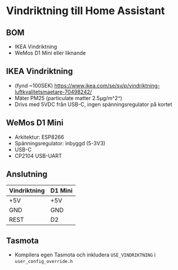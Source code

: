 # Vindriktning till Home Assistant

## BOM

* IKEA Vindriktning
* WeMos D1 Mini eller liknande

## IKEA Vindriktning

* (fynd ~100SEK) https://www.ikea.com/se/sv/p/vindriktning-luftkvalitetsmaetare-70498242/
* Mäter PM25 (particulate matter 2.5µg/m^2^)
* Drivs med 5VDC från USB-C, ingen spänningsregulator på kortet

## WeMos D1 Mini

* Arkitektur: ESP8266
* Spänningsregulator: inbyggd (5-3V3)
* USB-C
* CP2104 USB-UART

## Anslutning

| Vindriktning | D1 Mini |
|--|--|
| +5V | +5V |
| GND | GND |
| REST | D2 |

## Tasmota

* Kompilera egen Tasmota och inkludera ```USE_VINDRIKTNING``` i ```user_config_override.h``` 
